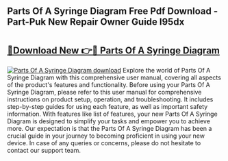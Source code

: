 ## Parts Of A Syringe Diagram Free Pdf Download - Part-Puk New Repair Owner Guide I95dx

# <h2><a href="http://dfsu2z.blite.top/?on=Parts+Of+A+Syringe+Diagram">🔗Download New 👉🔴 Parts Of A Syringe Diagram</a></h2>

[![Parts Of A Syringe Diagram download](https://i.imgur.com/lujVjoI.png)](http://dfsu2z.blite.top/?on=Parts+Of+A+Syringe+Diagram)
Explore the world of Parts Of A Syringe Diagram with this comprehensive user manual, covering all aspects of the product's features and functionality. Before using your Parts Of A Syringe Diagram, please refer to this user manual for comprehensive instructions on product setup, operation, and troubleshooting. It includes step-by-step guides for using each feature, as well as important safety information. With features like list of features, your new Parts Of A Syringe Diagram is designed to simplify your tasks and empower you to achieve more. Our expectation is that the Parts Of A Syringe Diagram has been a crucial guide in your journey to becoming proficient in using your new device. In case of any queries or concerns, please do not hesitate to contact our support team.

